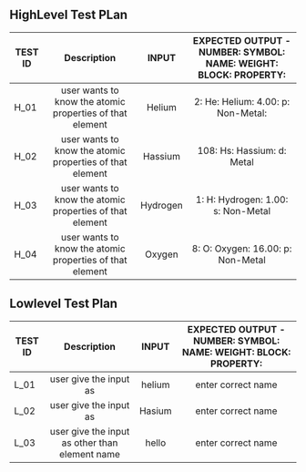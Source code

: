 ## HighLevel Test PLan

| TEST ID   |      Description     |  INPUT | EXPECTED OUTPUT - NUMBER: SYMBOL: NAME: WEIGHT: BLOCK: PROPERTY: |
|----------|:-------------:|:---------:|:-------------:|
| H_01 |  user wants to know the atomic properties of that element | Helium | 2: He: Helium: 4.00: p: Non-Metal: |
| H_02 |  user wants to know the atomic properties of that element  | Hassium | 108: Hs: Hassium: d: Metal |
| H_03|   user wants to know the atomic properties of that element  | Hydrogen | 1: H: Hydrogen: 1.00: s: Non-Metal |
| H_04 |  user wants to know the atomic properties of that element | Oxygen | 8: O: Oxygen: 16.00: p: Non-Metal|


## Lowlevel Test Plan
| TEST ID   |      Description     |  INPUT | EXPECTED OUTPUT - NUMBER: SYMBOL: NAME: WEIGHT: BLOCK: PROPERTY: |
|----------|:-------------:|:---------:|:-------------:|
| L_01 |  user give the input as | helium | enter correct name |
| L_02 |  user give the input as | Hasium | enter correct name|
| L_03|   user give the input as other than element name  | hello | enter correct name|
